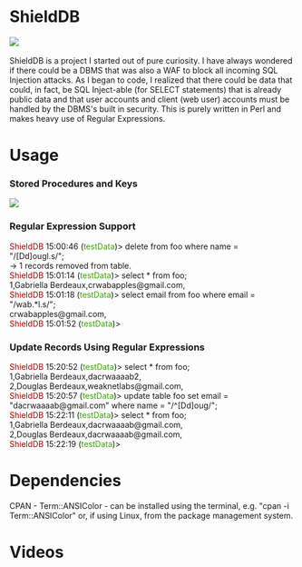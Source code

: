 # ShieldDB
<img src="https://weaknetlabs.com/images/shielddblogo.png"/><br /><br />
ShieldDB is a project I started out of pure curiosity. I have always wondered if there could be a DBMS that was also a WAF to block all incoming SQL Injection attacks.
As I began to code, I realized that there could be data that could, in fact, be SQL Inject-able (for SELECT statements) that is already public data and that user accounts and client (web user) accounts must be handled by the DBMS's built in security.
This is purely written in Perl and makes heavy use of Regular Expressions.

# Usage
<h3>Stored Procedures and Keys</h3>
<img src="https://weaknetlabs.com/images/shielddbms_example0"/><br />
<h3>Regular Expression Support</h3>
<span style="color:#a40000">ShieldDB</span> 15:00:46 (<span style="color:#36a400;">testData</span>)> delete from foo where name = "/[Dd]ougl.s/";<br />
 -> 1 records removed from table.<br />
<span style="color:#a40000">ShieldDB</span> 15:01:14 (<span style="color:#36a400;">testData</span>)> select * from foo;<br />
1,Gabriella Berdeaux,crwabapples@gmail.com,<br />
<span style="color:#a40000">ShieldDB</span> 15:01:18 (<span style="color:#36a400;">testData</span>)> select email from foo where email = "/wab.*l.s/";<br />
crwabapples@gmail.com,<br />
<span style="color:#a40000">ShieldDB</span> 15:01:52 (<span style="color:#36a400;">testData</span>)><br />
<h3>Update Records Using Regular Expressions</h3>
<span style="color:#a40000">ShieldDB</span> 15:20:52 (<span style="color:#36a400;">testData</span>)> select * from foo;<br />
1,Gabriella Berdeaux,dacrwaaaab2,<br />
2,Douglas Berdeaux,weaknetlabs@gmail.com,<br />
<span style="color:#a40000">ShieldDB</span> 15:20:57 (<span style="color:#36a400;">testData</span>)> update table foo set email = "dacrwaaaab@gmail.com" where name  = "/^[Dd]oug/";<br />
<span style="color:#a40000">ShieldDB</span> 15:22:11 (<span style="color:#36a400;">testData</span>)> select * from foo;<br />
1,Gabriella Berdeaux,dacrwaaaab@gmail.com,<br />
2,Douglas Berdeaux,dacrwaaaab@gmail.com,<br />
<span style="color:#a40000">ShieldDB</span> 15:22:19 (<span style="color:#36a400;">testData</span>)><br />

# Dependencies
CPAN - Term::ANSIColor - can be installed using the terminal, e.g. "cpan -i Term::ANSIColor" or, if using Linux, 
from the package management system.

# Videos

#
